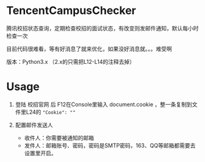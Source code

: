 # TencentCampusChecker
腾讯校招状态查询，定期检查校招的面试状态，有改变则发邮件通知，默认每小时检查一次

目前代码很难看，等有好消息了就来优化，如果没好消息就。。。难受啊

版本：Python3.x （2.x的只需把L12-L14的注释去掉）
# Usage
1. 登陆 校招官网 后 F12在Console里输入 document.cookie ，整一条复制到文件里L24的
`"Cookie": "" `

2. 配置邮件发送人
	- 收件人：你需要被通知的邮箱
	- 发件人：邮箱账号、密码，密码是SMTP密码，163、QQ等邮箱都需要去设置里开启。
